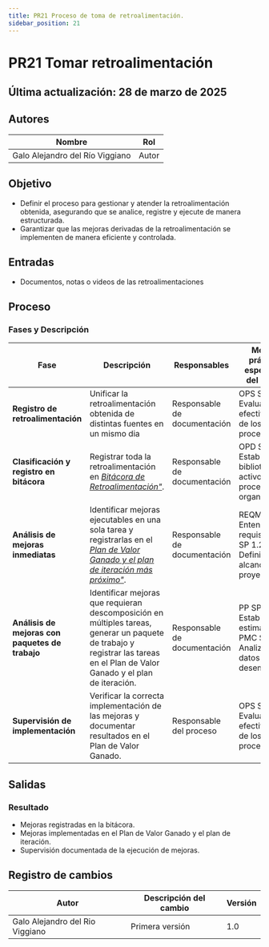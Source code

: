 ```yaml
---
title: PR21 Proceso de toma de retroalimentación.
sidebar_position: 21
---
```


# PR21 Tomar retroalimentación

## Última actualización: 28 de marzo de 2025

## Autores

| Nombre | Rol |
|--------|-----|
| Galo Alejandro del Río Viggiano | Autor |

## Objetivo

- Definir el proceso para gestionar y atender la retroalimentación obtenida, asegurando que se analice, registre y ejecute de manera estructurada.
- Garantizar que las mejoras derivadas de la retroalimentación se implementen de manera eficiente y controlada.

## Entradas

- Documentos, notas o videos de las retroalimentaciones

## Proceso

### Fases y Descripción

| Fase | Descripción | Responsables | Meta y práctica específica del CMMI |
|------|------------|--------------|--------------------------------------|
| **Registro de retroalimentación** | Unificar la retroalimentación obtenida de distintas fuentes en un mismo dia | Responsable de documentación | OPS SP 2.2 Evaluar la efectividad de los procesos |
| **Clasificación y registro en bitácora** | Registrar toda la retroalimentación en <u>_[Bitácora de Retroalimentación"](https://docs.google.com/spreadsheets/d/1AFSCQ3wmXUBa8Cf7gu5VQHqexOzJk0g0RWMgwnUmhLk/edit?usp=sharing)_</u>. | Responsable de documentación | OPD SP 1.5 Establecer la biblioteca de activos de proceso de la organización |
| **Análisis de mejoras inmediatas** | Identificar mejoras ejecutables en una sola tarea y registrarlas en el <u>_[Plan de Valor Ganado y el plan de iteración más próximo"](https://docs.google.com/spreadsheets/d/1yvqCf1wp_6ic0Xqwd4LDwk_sMfGdgWF-S9FTfnieVZQ/edit?usp=sharing)_</u>.  | Responsable de documentación | REQM SP 1.1 Entender los requisitos; PP SP 1.2 Definir el alcance del proyecto |
| **Análisis de mejoras con paquetes de trabajo** | Identificar mejoras que requieran descomposición en múltiples tareas, generar un paquete de trabajo y registrar las tareas en el Plan de Valor Ganado y el plan de iteración. | Responsable de documentación | PP SP 1.1 Establecer estimaciones; PMC SP 1.5 Analizar datos de desempeño |
| **Supervisión de implementación** | Verificar la correcta implementación de las mejoras y documentar resultados en el Plan de Valor Ganado. | Responsable del proceso | OPS SP 2.2 Evaluar la efectividad de los procesos |

## Salidas

### Resultado

- Mejoras registradas en la bitácora.
- Mejoras implementadas en el Plan de Valor Ganado y el plan de iteración.
- Supervisión documentada de la ejecución de mejoras.

## Registro de cambios

| Autor                           | Descripción del cambio                           | Versión |
| -----------------------------   | ------------------------------------------------ | ------- |
| Galo Alejandro del Rio Viggiano | Primera versión                                  | 1.0     |
